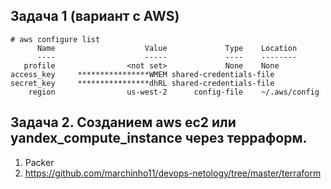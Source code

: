 ## Задача 1 (вариант с AWS)
```shell
# aws configure list
      Name                    Value             Type    Location
      ----                    -----             ----    --------
   profile                <not set>             None    None
access_key     ****************WMEM shared-credentials-file
secret_key     ****************dhRL shared-credentials-file
    region                us-west-2      config-file    ~/.aws/config
```

## Задача 2. Созданием aws ec2 или yandex_compute_instance через терраформ.
1. Packer
2. https://github.com/marchinho11/devops-netology/tree/master/terraform
